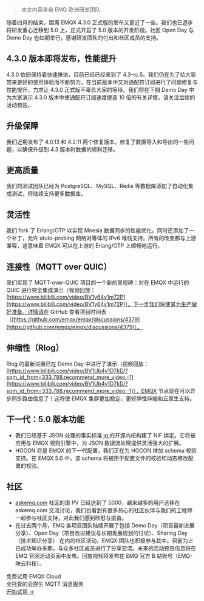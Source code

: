 > 本文内容来自 EMQ 欧洲研发团队

随着四月的结束，距离 EMQX 4.3.0 正式版的发布又更近了一些。我们也已逐步将研发重心迁移到 5.0 上，正式开启了 5.0 版本的开发阶段。社区 Open Day 与 Demo Day 也如期举行，感谢研发团队的付出和社区成员的支持。



## 4.3.0 版本即将发布，性能提升

4.3.0 依旧保持着快速推进，目前已经已经来到了 4.3-rc.5。我们仍在为了给大家带来更好的使用体验而不断努力，在当前版本中又对通配符订阅进行了问题修复与性能提升，力求让 4.3.0 正式版不辜负大家的等待。我们将在下期 Demo Day 中为大家演示 4.3.0 版本中使通配符订阅速度提高 10 倍的有关详情，请关注后续的活动预告。

## 升级保障

我们近期发布了 4.0.13 和 4.2.11 两个修复版本，修复了数据导入和导出的一些问题，以确保升级到 4.3 版本时数据的顺利迁移。

## 更高质量

我们的测试团队已经为 PostgreSQL、MySQL、Redis 等数据库添加了自动化集成测试，将陆续支持更多数据库。

## 灵活性

我们 fork 了 Erlang/OTP 以实现 Mnesia 数据同步的性能优化。同时还添加了一个补丁，允许 atuto-probing 网络对等体的 IPv6 堆栈支持。所有的改变都与上游兼容，这意味着 EMQX 可以在上游的 Erlang/OTP 上顺畅地运行。

## 连接性（MQTT over QUIC）

我们实现了 MQTT-over-QUIC 项目的一个新的里程碑：对在 EMQX 中运行的 QUIC 进行完全集成演示（视频回放：[https://www.bilibili.com/video/BV1y64y1m72P](https://www.bilibili.com/video/BV1y64y1m72P)）。下一步我们将使其为生产做好准备。详情请在 GitHub 查看项目时间表（[https://github.com/emqx/emqx/discussions/4379](https://github.com/emqx/emqx/discussions/4379)）。

## 伸缩性（Rlog）

Rlog 的最新进展已在 Demo Day 中进行了演示（视频回放：[https://www.bilibili.com/video/BV1Ub4y1D7kD/?spm_id_from=333.788.recommend_more_video.-1](https://www.bilibili.com/video/BV1Ub4y1D7kD/?spm_id_from=333.788.recommend_more_video.-1)），EMQX 节点现在可以异步同步路由信息了！这将使 EMQX 集群更加稳定，更好弹性伸缩和云原生支持。

## 下一代：5.0 版本功能

- 我们已经基于 JSON 处理的事实标准 [jq ](https://stedolan.github.io/jq/)的开源内核构建了 NIF 绑定。它将被应用与 EMQX 规则引擎中，为 JSON 数据流处理提供灵活强大的扩展。
- HOCON 将是 EMQX 的下一代配置，我们正在为 HOCON 增加 schema 校验支持。在 EMQX 5.0 中，该 schema 将被用于配置文件的校验和动态修改配置的校验。 



## 社区

- [askemq.com](https://askemq.com) 社区的周 PV 已经达到了 5000，越来越多的用户选择在 askemq.com 交流讨论，我们也看到有很多热心的社区伙伴与我们的工程师一起参与社区支持，对此我们感到欣慰与振奋。
- 在过去两个月，EMQ 各项目团队陆续开展了包括 Demo Day（项目最新进展分享）、Open Day（项目改进建议与长期发展规划的讨论）、Sharing Day（技术知识分享） 在内的社区活动，EMQX 团队也积极参与其中。目前为止已成功举办多期，与众多社区成员进行了分享交流。未来的活动预告信息将在 EMQ 官网活动页面中发布。回放视频将发布在 EMQ 官方 B 站账号（EMQ-映云科技）。


<section class="promotion">
    <div>
        免费试用 EMQX Cloud
        <div class="is-size-14 is-text-normal has-text-weight-normal">全托管的云原生 MQTT 消息服务</div>
    </div>
    <a href="https://www.emqx.com/zh/signup?continue=https://cloud.emqx.com/console/deployments/0?oper=new" class="button is-gradient px-5">开始试用 →</a >
</section>
